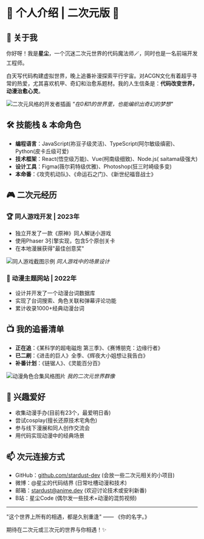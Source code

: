 # 🌟 个人介绍 | 二次元版 🌟

## 👋 关于我

你好呀！我是**星尘**，一个沉迷二次元世界的代码魔法师🪄，同时也是一名前端开发工程师。

白天写代码构建虚拟世界，晚上追番补漫探索平行宇宙。对ACGN文化有着超乎寻常的热爱，尤其喜欢机甲、奇幻和治愈系题材。我的人生信条是：**代码改变世界，动漫治愈心灵**。

![二次元风格的开发者插画](https://picsum.photos/id/177/600/300)
*"在0和1的世界里，也能编织出奇幻的梦想"*

## 🛠️ 技能栈 & 本命角色

- **编程语言**：JavaScript(祢豆子级灵活)、TypeScript(阿尔敏级缜密)、Python(皮卡丘级可爱)
- **技术框架**：React(悟空级万能)、Vue(柯南级细致)、Node.js( saitama级强大)
- **设计工具**：Figma(薇尔莉特级优雅)、Photoshop(狂三时崎级多变)
- **本命番**：《攻壳机动队》、《命运石之门》、《新世纪福音战士》

## 🎮 二次元经历

### 🏆 同人游戏开发 | 2023年
- 独立开发了一款《原神》同人解谜小游戏
- 使用Phaser 3引擎实现，包含5个原创关卡
- 在本地漫展获得"最佳创意奖"

![同人游戏截图示例](https://picsum.photos/id/237/600/300)
*同人游戏中的场景设计*

### 📝 动漫主题网站 | 2022年
- 设计并开发了一个动漫台词数据库
- 实现了台词搜索、角色关联和弹幕评论功能
- 累计收录1000+经典动漫台词

## 📺 我的追番清单

- **正在追**：《某科学的超电磁炮 第三季》、《赛博朋克：边缘行者》
- **已二刷**：《进击的巨人》全季、《辉夜大小姐想让我告白》
- **补番计划**：《链锯人》、《灵能百分百》

![动漫角色合集风格图片](https://picsum.photos/id/24/600/300)
*我的二次元世界群像*

## 🎯 兴趣爱好

- 收集动漫手办(目前有23个，最爱明日香)
- 尝试cosplay(擅长还原技术宅角色)
- 参与线下漫展和同人创作交流会
- 用代码实现动漫中的经典场景

## 📫 次元连接方式

- GitHub：[github.com/stardust-dev](https://github.com) (会放一些二次元相关的小项目)
- 微博：@星尘的代码结界 (日常吐槽动漫和技术)
- 邮箱：stardust@anime.dev (欢迎讨论技术或安利新番)
- B站：星尘Code (偶尔发一些技术+动漫的混剪视频)

---

"这个世界上所有的相遇，都是久别重逢" —— 《你的名字。》

期待在二次元或三次元的世界与你相遇！✨
